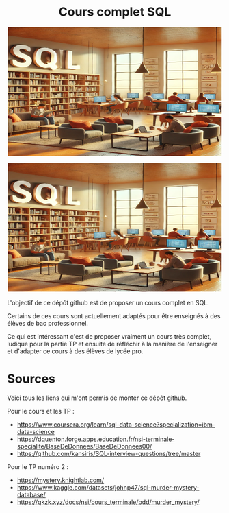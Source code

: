 # <center> Cours complet SQL </center>


<center style="text-align: center;">
    <img src="tp/images/sql_librairie.png" width="500" height="300">
</center>

<p align="center">
    <img src="tp/images/sql_librairie.png" width="500" height="300">
</p>


L'objectif de ce dépôt github est de proposer un cours complet en SQL. 

Certains de ces cours sont actuellement adaptés pour être enseignés à des élèves de bac professionnel. 

Ce qui est intéressant c'est de proposer vraiment un cours très complet, ludique pour la partie TP et ensuite de réfléchir à la manière de l'enseigner et d'adapter ce cours à des élèves de lycée pro. 


# Sources

Voici tous les liens qui m'ont permis de monter ce dépôt github. 

Pour le cours et les TP :
- https://www.coursera.org/learn/sql-data-science?specialization=ibm-data-science
- https://dquenton.forge.apps.education.fr/nsi-terminale-specialite/BaseDeDonnees/BaseDeDonnees00/
- https://github.com/kansiris/SQL-interview-questions/tree/master



Pour le TP numéro 2 : 
- https://mystery.knightlab.com/
- https://www.kaggle.com/datasets/johnp47/sql-murder-mystery-database/
- https://qkzk.xyz/docs/nsi/cours_terminale/bdd/murder_mystery/

